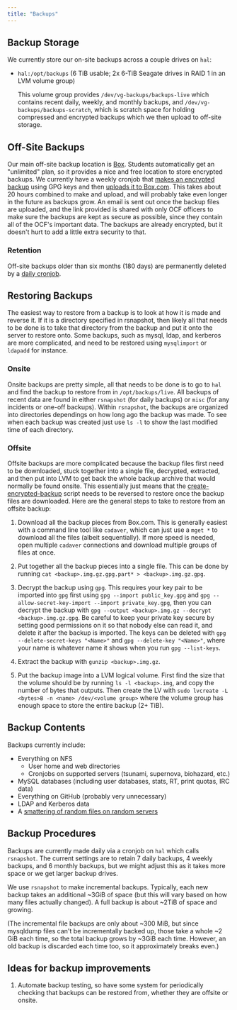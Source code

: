 ```yaml
---
title: "Backups"
---
```

## Backup Storage

We currently store our on-site backups across a couple drives on `hal`:

* `hal:/opt/backups` (6 TiB usable; 2x 6-TiB Seagate drives in RAID 1 in an LVM
  volume group)

  This volume group provides `/dev/vg-backups/backups-live` which contains
  recent daily, weekly, and monthly backups, and
  `/dev/vg-backups/backups-scratch`, which is scratch space for holding
  compressed and encrypted backups which we then upload to off-site storage.

## Off-Site Backups

Our main off-site backup location is [Box][box]. Students automatically get an
"unlimited" plan, so it provides a nice and free location to store encrypted
backups. We currently have a weekly cronjob that [makes an encrypted
backup][create-encrypted-backup] using GPG keys and then [uploads it to
Box.com][upload-to-box]. This takes about 20 hours combined to make and upload,
and will probably take even longer in the future as backups grow. An email is
sent out once the backup files are uploaded, and the link provided is shared
with only OCF officers to make sure the backups are kept as secure as possible,
since they contain all of the OCF's important data.  The backups are already
encrypted, but it doesn't hurt to add a little extra security to that.

### Retention

Off-site backups older than six months (180 days) are permanently deleted by a
[daily cronjob][prune-old-backups].

## Restoring Backups

The easiest way to restore from a backup is to look at how it is made and
reverse it. If it is a directory specified in rsnapshot, then likely all that
needs to be done is to take that directory from the backup and put it onto the
server to restore onto. Some backups, such as mysql, ldap, and kerberos are
more complicated, and need to be restored using `mysqlimport` or `ldapadd` for
instance.

### Onsite

Onsite backups are pretty simple, all that needs to be done is to go to `hal`
and find the backup to restore from in `/opt/backups/live`. All backups of
recent data are found in either `rsnapshot` (for daily backups) or `misc` (for
any incidents or one-off backups). Within `rsnapshot`, the backups are
organized into directories dependings on how long ago the backup was made. To
see when each backup was created just use `ls -l` to show the last modified
time of each directory.

### Offsite

Offsite backups are more complicated because the backup files first need to be
downloaded, stuck together into a single file, decrypted, extracted, and then
put into LVM to get back the whole backup archive that would normally be found
onsite. This essentially just means that the
[create-encrypted-backup][create-encrypted-backup] script needs to be reversed
to restore once the backup files are downloaded. Here are the general steps to
take to restore from an offsite backup:

1. Download all the backup pieces from Box.com. This is generally easiest with
   a command line tool like `cadaver`, which can just use a `mget *` to download
   all the files (albeit sequentially). If more speed is needed, open multiple
   `cadaver` connections and download multiple groups of files at once.

2. Put together all the backup pieces into a single file. This can be done by
   running `cat <backup>.img.gz.gpg.part* > <backup>.img.gz.gpg`.

3. Decrypt the backup using `gpg`. This requires your key pair to be imported
   into `gpg` first using `gpg --import public_key.gpg` and
   `gpg --allow-secret-key-import --import private_key.gpg`, then you can
   decrypt the backup with
   `gpg --output <backup>.img.gz --decrypt <backup>.img.gz.gpg`. Be careful to
   keep your private key secure by setting good permissions on it so that nobody
   else can read it, and delete it after the backup is imported. The keys can be
   deleted with `gpg --delete-secret-keys "<Name>"` and
   `gpg --delete-key "<Name>"`, where your name is whatever name it shows when
   you run `gpg --list-keys`.

4. Extract the backup with `gunzip <backup>.img.gz`.

5. Put the backup image into a LVM logical volume. First find the size that the
   volume should be by running `ls -l <backup>.img`, and copy the number of
   bytes that outputs. Then create the LV with
   `sudo lvcreate -L <bytes>B -n <name> /dev/<volume group>` where the volume
   group has enough space to store the entire backup (2+ TiB).

## Backup Contents

Backups currently include:

* Everything on NFS
  * User home and web directories
  * Cronjobs on supported servers (tsunami, supernova, biohazard, etc.)
* MySQL databases (including user databases, stats, RT, print quotas, IRC data)
* Everything on GitHub (probably very unnecessary)
* LDAP and Kerberos data
* A [smattering of random files on random servers][backed-up-files]

## Backup Procedures

Backups are currently made daily via a cronjob on `hal` which calls `rsnapshot`.
The current settings are to retain 7 daily backups, 4 weekly backups, and 6
monthly backups, but we might adjust this as it takes more space or we get
larger backup drives.

We use `rsnapshot` to make incremental backups. Typically, each new backup
takes an additional ~3GiB of space (but this will vary based on how many files
actually changed). A full backup is about ~2TiB of space and growing.

(The incremental file backups are only about ~300 MiB, but since mysqldump
files can't be incrementally backed up, those take a whole ~2 GiB each time, so
the total backup grows by ~3GiB each time. However, an old backup is discarded
each time too, so it approximately breaks even.)

## Ideas for backup improvements

1. Automate backup testing, so have some system for periodically checking that
   backups can be restored from, whether they are offsite or onsite.

[box]: https://www.box.com
[create-encrypted-backup]: https://github.com/ocf/puppet/blob/master/modules/ocf_backups/files/create-encrypted-backup
[upload-to-box]: https://github.com/ocf/puppet/blob/master/modules/ocf_backups/files/upload-to-box
[backed-up-files]: https://github.com/ocf/puppet/blob/17bc94b395e254529d97c84fb044f76931439fd7/modules/ocf_backups/files/rsnapshot.conf#L53
[prune-old-backups]: https://github.com/ocf/puppet/blob/master/modules/ocf_backups/files/prune-old-backups
